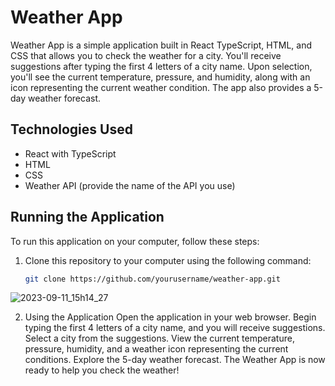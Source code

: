 # Weather App

Weather App is a simple application built in React TypeScript, HTML, and CSS that allows you to check the weather for a city. You'll receive suggestions after typing the first 4 letters of a city name. Upon selection, you'll see the current temperature, pressure, and humidity, along with an icon representing the current weather condition. The app also provides a 5-day weather forecast.

## Technologies Used

- React with TypeScript
- HTML
- CSS
- Weather API (provide the name of the API you use)

## Running the Application

To run this application on your computer, follow these steps:

1. Clone this repository to your computer using the following command:

   ```bash
   git clone https://github.com/yourusername/weather-app.git
![2023-09-11_15h14_27](https://github.com/MWolok/WeatherApp/assets/86103240/507c5ecc-2d00-4c51-b288-6cc2a2fa56c4)


2. Using the Application
Open the application in your web browser.
Begin typing the first 4 letters of a city name, and you will receive suggestions.
Select a city from the suggestions.
View the current temperature, pressure, humidity, and a weather icon representing the current conditions.
Explore the 5-day weather forecast.
The Weather App is now ready to help you check the weather!
